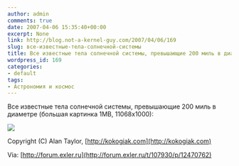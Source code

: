```yaml
---
author: admin
comments: true
date: 2007-04-06 15:35:40+00:00
excerpt: None
link: http://blog.not-a-kernel-guy.com/2007/04/06/169
slug: все-известные-тела-солнечной-системы
title: Все известные тела солнечной системы, превышающие 200 миль в диаметре.
wordpress_id: 169
categories:
- default
tags:
- Астрономия и космос
---
```


Все известные тела солнечной системы, превышающие 200 миль в диаметре (большая картинка 1MB, 11068х1000):

[![](http://blog.not-a-kernel-guy.com/wp-content/uploads/2007/04/solarsystembodies.thumbnail.jpg)](http://kokogiak.com/solarsystembodieslargerthan200miles.html)

Copyright (C) Alan Taylor, [http://kokogiak.com](http://kokogiak.com)

Via: [http://forum.exler.ru](http://forum.exler.ru/t/107930/p/12470762)
